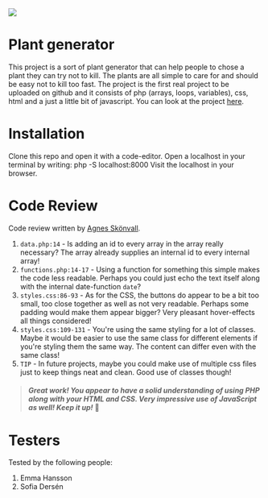 <img src="https://media.giphy.com/media/kfKl7x4Mf4Htt6AJdX/giphy.gif">

# Plant generator

This project is a sort of plant generator that can help people to chose a plant they can try not to kill. The plants are all simple to care for and should be easy not to kill too fast. The project is the first real project to be uploaded on github and it consists of php (arrays, loops, variables), css, html and a just a little bit of javascript. You can look at the project [here](https://sparvare.com/MyFirstPhpProject/index.php).



# Installation

Clone this repo and open it with a code-editor.
Open a localhost in your terminal by writing: php -S localhost:8000
Visit the localhost in your browser.

# Code Review

Code review written by [Agnes Skönvall](https://github.com/agnesskonvall).

1. `data.php:14` - Is adding an id to every array in the array really necessary? The array already supplies an internal id to every internal array!
2. `functions.php:14-17` - Using a function for something this simple makes the code less readable. Perhaps you could just echo the text itself along with the internal date-function `date`?
3. `styles.css:86-93` - As for the CSS, the buttons do appear to be a bit too small, too close together as well as not very readable. Perhaps some padding would make them appear bigger? Very pleasant hover-effects all things considered!
4. `styles.css:109-131` - You're using the same styling for a lot of classes. Maybe it would be easier to use the same class for different elements if you're styling them the same way. The content can differ even with the same class!
5. `TIP` - In future projects, maybe you could make use of multiple css files just to keep things neat and clean. Good use of classes though!

> #### _Great work! You appear to have a solid understanding of using PHP along with your HTML and CSS. Very impressive use of JavaScript as well! Keep it up!_ 💫


# Testers

Tested by the following people:

1. Emma Hansson
2. Sofia Dersén
